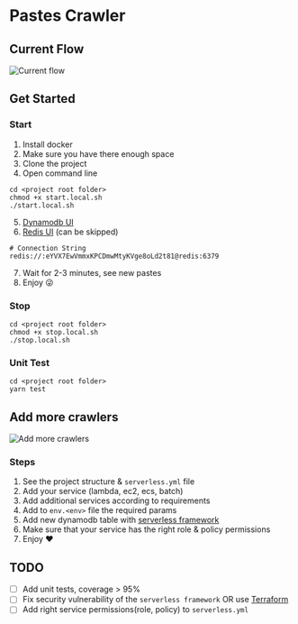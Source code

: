 # Pastes Crawler

## Current Flow

![Current flow](https://tinyurl.com/2afu93hz)<!--[Current flow](./diagrams/current-flow.puml)-->


## Get Started
### Start

1. Install docker
2. Make sure you have there enough space
3. Clone the project
4. Open command line
```
cd <project root folder>
chmod +x start.local.sh
./start.local.sh
```
5. [Dynamodb UI](http://localhost:8001)
6. [Redis UI](http://localhost:8002) (can be skipped)
```
# Connection String
redis://:eYVX7EwVmmxKPCDmwMtyKVge8oLd2t81@redis:6379
```
7. Wait for 2-3 minutes, see new pastes
8. Enjoy :stuck_out_tongue_winking_eye:

### Stop
```
cd <project root folder>
chmod +x stop.local.sh
./stop.local.sh
```
### Unit Test
```
cd <project root folder>
yarn test
```

## Add more crawlers

![Add more crawlers](https://tinyurl.com/28ar2r7l)<!--[Add more crawlers](./diagrams/next-stage.puml)-->

### Steps

1. See the project structure & `serverless.yml` file
2. Add your service (lambda, ec2, ecs, batch)
3. Add additional services according to requirements
4. Add to `env.<env>` file the required params
5. Add new dynamodb table with [serverless framework](https://www.serverless.com/) 
6. Make sure that your service has the right role & policy permissions
7. Enjoy :heart:

## TODO

- [ ] Add unit tests, coverage > 95%
- [ ] Fix security vulnerability of the `serverless framework` OR use [Terraform](https://www.terraform.io/)
- [ ] Add right service permissions(role, policy) to `serverless.yml`